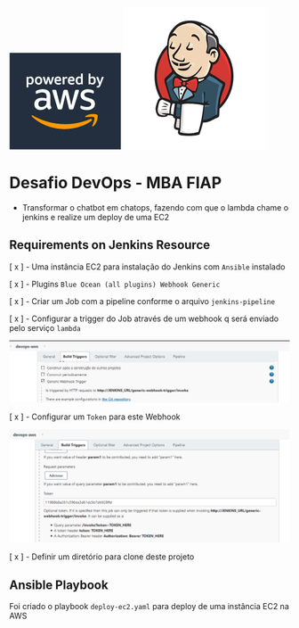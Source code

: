 ![alt text](images/aws-logo.png) ![alt text](images/jenkins-logo.png)

# Desafio DevOps - MBA FIAP
- Transformar o chatbot em chatops, fazendo com que o lambda chame o jenkins e realize um deploy de uma EC2

## Requirements on Jenkins Resource
[ x ] - Uma instância EC2 para instalação do Jenkins com `Ansible` instalado

[ x ] - Plugins ``Blue Ocean (all plugins) Webhook Generic ``

[ x ] - Criar um Job com a pipeline conforme o arquivo `jenkins-pipeline`

[ x ] - Configurar a trigger do Job através de um webhook q será enviado pelo serviço `lambda`

![alt text](images/tgr-jenkins.png)

[ x ] - Configurar um `Token` para este Webhook

![alt text](images/tgr-token-jenkins.png)

[ x ] - Definir um diretório para clone deste projeto

## Ansible Playbook
Foi criado o playbook `deploy-ec2.yaml` para deploy de uma instância EC2 na AWS

